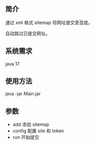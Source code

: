 ## 简介

通过 xml 格式 sitemap 将网址提交至百度。

自动跳过已提交网址。

## 系统需求

java 17

## 使用方法

java -jar Main.jar

## 参数

 - add 添加 sitemap
 - config 配置 site 和 token
 - run 开始提交